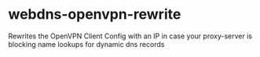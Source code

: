 # webdns-openvpn-rewrite
Rewrites the OpenVPN Client Config with an IP in case your proxy-server is blocking name lookups for dynamic dns records
